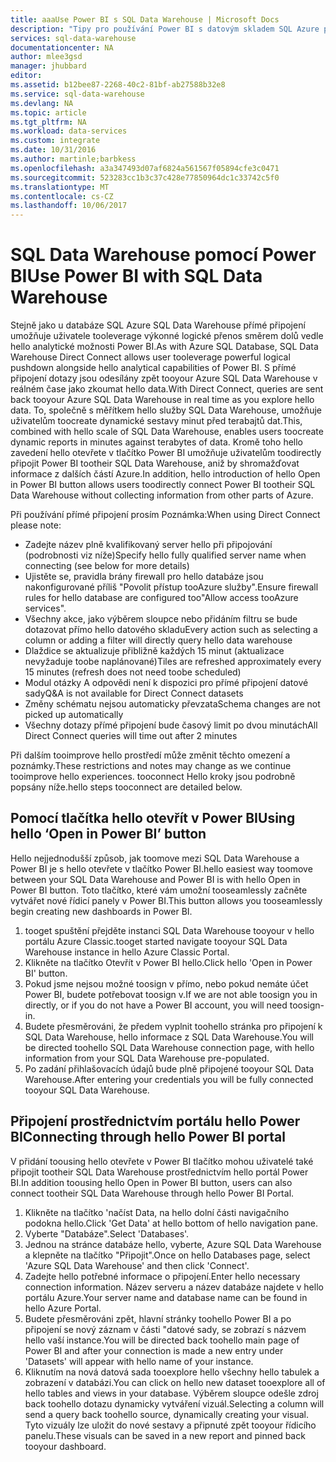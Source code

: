 ```yaml
---
title: aaaUse Power BI s SQL Data Warehouse | Microsoft Docs
description: "Tipy pro používání Power BI s datovým skladem SQL Azure pro vývoj řešení."
services: sql-data-warehouse
documentationcenter: NA
author: mlee3gsd
manager: jhubbard
editor: 
ms.assetid: b12bee87-2268-40c2-81bf-ab27588b32e8
ms.service: sql-data-warehouse
ms.devlang: NA
ms.topic: article
ms.tgt_pltfrm: NA
ms.workload: data-services
ms.custom: integrate
ms.date: 10/31/2016
ms.author: martinle;barbkess
ms.openlocfilehash: a3a347493d07af6824a561567f05894cfe3c0471
ms.sourcegitcommit: 523283cc1b3c37c428e77850964dc1c33742c5f0
ms.translationtype: MT
ms.contentlocale: cs-CZ
ms.lasthandoff: 10/06/2017
---
```

# <a name="use-power-bi-with-sql-data-warehouse"></a><span data-ttu-id="4626c-103">SQL Data Warehouse pomocí Power BI</span><span class="sxs-lookup"><span data-stu-id="4626c-103">Use Power BI with SQL Data Warehouse</span></span>
<span data-ttu-id="4626c-104">Stejně jako u databáze SQL Azure SQL Data Warehouse přímé připojení umožňuje uživatele tooleverage výkonné logické přenos směrem dolů vedle hello analytické možnosti Power BI.</span><span class="sxs-lookup"><span data-stu-id="4626c-104">As with Azure SQL Database, SQL Data Warehouse Direct Connect allows user tooleverage powerful logical pushdown alongside hello analytical capabilities of Power BI.</span></span>  <span data-ttu-id="4626c-105">S přímé připojení dotazy jsou odesílány zpět tooyour Azure SQL Data Warehouse v reálném čase jako zkoumat hello data.</span><span class="sxs-lookup"><span data-stu-id="4626c-105">With Direct Connect, queries are sent back tooyour Azure SQL Data Warehouse in real time as you explore hello data.</span></span>  <span data-ttu-id="4626c-106">To, společně s měřítkem hello služby SQL Data Warehouse, umožňuje uživatelům toocreate dynamické sestavy minut před terabajtů dat.</span><span class="sxs-lookup"><span data-stu-id="4626c-106">This, combined with hello scale of SQL Data Warehouse, enables users toocreate dynamic reports in minutes against terabytes of data.</span></span>  <span data-ttu-id="4626c-107">Kromě toho hello zavedení hello otevřete v tlačítko Power BI umožňuje uživatelům toodirectly připojit Power BI tootheir SQL Data Warehouse, aniž by shromažďovat informace z dalších částí Azure.</span><span class="sxs-lookup"><span data-stu-id="4626c-107">In addition, hello introduction of hello Open in Power BI button allows users toodirectly connect Power BI tootheir SQL Data Warehouse without collecting information from other parts of Azure.</span></span>

<span data-ttu-id="4626c-108">Při používání přímé připojení prosím Poznámka:</span><span class="sxs-lookup"><span data-stu-id="4626c-108">When using Direct Connect please note:</span></span>

* <span data-ttu-id="4626c-109">Zadejte název plně kvalifikovaný server hello při připojování (podrobnosti viz níže)</span><span class="sxs-lookup"><span data-stu-id="4626c-109">Specify hello fully qualified server name when connecting (see below for more details)</span></span>
* <span data-ttu-id="4626c-110">Ujistěte se, pravidla brány firewall pro hello databáze jsou nakonfigurované příliš "Povolit přístup tooAzure služby".</span><span class="sxs-lookup"><span data-stu-id="4626c-110">Ensure firewall rules for hello database are configured too"Allow access tooAzure services".</span></span>
* <span data-ttu-id="4626c-111">Všechny akce, jako výběrem sloupce nebo přidáním filtru se bude dotazovat přímo hello datového skladu</span><span class="sxs-lookup"><span data-stu-id="4626c-111">Every action such as selecting a column or adding a filter will  directly query hello data warehouse</span></span>
* <span data-ttu-id="4626c-112">Dlaždice se aktualizuje přibližně každých 15 minut (aktualizace nevyžaduje toobe naplánované)</span><span class="sxs-lookup"><span data-stu-id="4626c-112">Tiles are refreshed approximately every 15 minutes (refresh does not need toobe scheduled)</span></span>
* <span data-ttu-id="4626c-113">Modul otázky A odpovědi není k dispozici pro přímé připojení datové sady</span><span class="sxs-lookup"><span data-stu-id="4626c-113">Q&A is not available for Direct Connect datasets</span></span>
* <span data-ttu-id="4626c-114">Změny schématu nejsou automaticky převzata</span><span class="sxs-lookup"><span data-stu-id="4626c-114">Schema changes are not picked up automatically</span></span>
* <span data-ttu-id="4626c-115">Všechny dotazy přímé připojení bude časový limit po dvou minutách</span><span class="sxs-lookup"><span data-stu-id="4626c-115">All Direct Connect queries will time out after 2 minutes</span></span>

<span data-ttu-id="4626c-116">Při dalším tooimprove hello prostředí může změnit těchto omezení a poznámky.</span><span class="sxs-lookup"><span data-stu-id="4626c-116">These restrictions and notes may change as we continue tooimprove hello experiences.</span></span> <span data-ttu-id="4626c-117">tooconnect Hello kroky jsou podrobně popsány níže.</span><span class="sxs-lookup"><span data-stu-id="4626c-117">hello steps tooconnect are detailed below.</span></span>  

## <a name="using-hello-open-in-power-bi-button"></a><span data-ttu-id="4626c-118">Pomocí tlačítka hello otevřít v Power BI</span><span class="sxs-lookup"><span data-stu-id="4626c-118">Using hello ‘Open in Power BI’ button</span></span>
<span data-ttu-id="4626c-119">Hello nejjednodušší způsob, jak toomove mezi SQL Data Warehouse a Power BI je s hello otevřete v tlačítko Power BI.</span><span class="sxs-lookup"><span data-stu-id="4626c-119">hello easiest way toomove between your SQL Data Warehouse and Power BI is with hello Open in Power BI button.</span></span> <span data-ttu-id="4626c-120">Toto tlačítko, které vám umožní tooseamlessly začněte vytvářet nové řídicí panely v Power BI.</span><span class="sxs-lookup"><span data-stu-id="4626c-120">This button allows you tooseamlessly begin creating new dashboards in Power BI.</span></span>  

1. <span data-ttu-id="4626c-121">tooget spuštění přejděte instanci SQL Data Warehouse tooyour v hello portálu Azure Classic.</span><span class="sxs-lookup"><span data-stu-id="4626c-121">tooget started navigate tooyour SQL Data Warehouse instance in hello Azure Classic Portal.</span></span>
2. <span data-ttu-id="4626c-122">Klikněte na tlačítko Otevřít v Power BI hello.</span><span class="sxs-lookup"><span data-stu-id="4626c-122">Click hello 'Open in Power BI' button.</span></span>
3. <span data-ttu-id="4626c-123">Pokud jsme nejsou možné toosign v přímo, nebo pokud nemáte účet Power BI, budete potřebovat toosign v.</span><span class="sxs-lookup"><span data-stu-id="4626c-123">If we are not able toosign you in directly, or if you do not have a Power BI account, you will need toosign-in.</span></span>  
4. <span data-ttu-id="4626c-124">Budete přesměrováni, že předem vyplnit toohello stránka pro připojení k SQL Data Warehouse, hello informace z SQL Data Warehouse.</span><span class="sxs-lookup"><span data-stu-id="4626c-124">You will be directed toohello SQL Data Warehouse connection page, with hello information from your SQL Data Warehouse pre-populated.</span></span>
5. <span data-ttu-id="4626c-125">Po zadání přihlašovacích údajů bude plně připojené tooyour SQL Data Warehouse.</span><span class="sxs-lookup"><span data-stu-id="4626c-125">After entering your credentials you will be fully connected tooyour SQL Data Warehouse.</span></span>

## <a name="connecting-through-hello-power-bi-portal"></a><span data-ttu-id="4626c-126">Připojení prostřednictvím portálu hello Power BI</span><span class="sxs-lookup"><span data-stu-id="4626c-126">Connecting through hello Power BI portal</span></span>
<span data-ttu-id="4626c-127">V přidání toousing hello otevřete v Power BI tlačítko mohou uživatelé také připojit tootheir SQL Data Warehouse prostřednictvím hello portál Power BI.</span><span class="sxs-lookup"><span data-stu-id="4626c-127">In addition toousing hello Open in Power BI button, users can also connect tootheir SQL Data Warehouse through hello Power BI Portal.</span></span>

1. <span data-ttu-id="4626c-128">Klikněte na tlačítko 'načíst Data, na hello dolní části navigačního podokna hello.</span><span class="sxs-lookup"><span data-stu-id="4626c-128">Click 'Get Data' at hello bottom of hello navigation pane.</span></span>
2. <span data-ttu-id="4626c-129">Vyberte "Databáze".</span><span class="sxs-lookup"><span data-stu-id="4626c-129">Select 'Databases'.</span></span>
3. <span data-ttu-id="4626c-130">Jednou na stránce databáze hello, vyberte, Azure SQL Data Warehouse a klepněte na tlačítko "Připojit".</span><span class="sxs-lookup"><span data-stu-id="4626c-130">Once on hello Databases page, select 'Azure SQL Data Warehouse' and then click 'Connect'.</span></span>
4. <span data-ttu-id="4626c-131">Zadejte hello potřebné informace o připojení.</span><span class="sxs-lookup"><span data-stu-id="4626c-131">Enter hello necessary connection information.</span></span>  <span data-ttu-id="4626c-132">Název serveru a název databáze najdete v hello portálu Azure.</span><span class="sxs-lookup"><span data-stu-id="4626c-132">Your server name and database name can be found in hello Azure Portal.</span></span>
5. <span data-ttu-id="4626c-133">Budete přesměrováni zpět, hlavní stránky toohello Power BI a po připojení se nový záznam v části "datové sady, se zobrazí s názvem hello vaší instance.</span><span class="sxs-lookup"><span data-stu-id="4626c-133">You will be directed back toohello main page of Power BI and after your connection is made a new entry under 'Datasets' will appear with hello name of your instance.</span></span>  
6. <span data-ttu-id="4626c-134">Kliknutím na nová datová sada tooexplore hello všechny hello tabulek a zobrazení v databázi.</span><span class="sxs-lookup"><span data-stu-id="4626c-134">You can click on hello new dataset tooexplore all of hello tables and views in your database.</span></span> <span data-ttu-id="4626c-135">Výběrem sloupce odešle zdroj back toohello dotazu dynamicky vytváření vizuál.</span><span class="sxs-lookup"><span data-stu-id="4626c-135">Selecting a column will send a query back toohello source, dynamically creating your visual.</span></span> <span data-ttu-id="4626c-136">Tyto vizuály lze uložit do nové sestavy a připnuté zpět tooyour řídicího panelu.</span><span class="sxs-lookup"><span data-stu-id="4626c-136">These visuals can be saved in a new report and pinned back tooyour dashboard.</span></span>

<!--Image references-->

<!--Article references-->
[SQL Data Warehouse development overview]:  ./sql-data-warehouse-overview-develop/
[SQL Data Warehouse integration overview]:  ./sql-data-warehouse-overview-integration/

<!--MSDN references-->

<!--Other Web references-->
